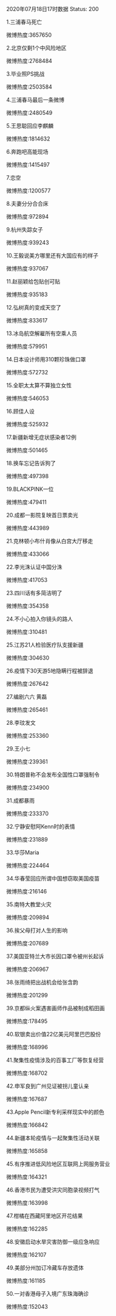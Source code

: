 2020年07月18日17时数据
Status: 200

1.三浦春马死亡

微博热度:3657650

2.北京仅剩1个中风险地区

微博热度:2768484

3.毕业照PS挑战

微博热度:2503584

4.三浦春马最后一条微博

微博热度:2480549

5.王思聪回应李麒麟

微博热度:1814632

6.奔跑吧高能现场

微博热度:1415497

7.恋空

微博热度:1200577

8.夫妻分分合合床

微博热度:972894

9.杭州失踪女子

微博热度:939243

10.王毅说美方哪里还有大国应有的样子

微博热度:937067

11.赵丽颖给包贴创可贴

微博热度:935183

12.弘树真的变成天空了

微博热度:833617

13.冰岛航空解雇所有空乘人员

微博热度:579951

14.日本设计师用310颗珍珠做口罩

微博热度:572732

15.全职太太算不算独立女性

微博热度:546053

16.顾佳人设

微博热度:525932

17.新疆新增无症状感染者12例

微博热度:501465

18.换车忘记告诉狗了

微博热度:497398

19.BLACKPINK一位

微博热度:479411

20.成都一影院复映首日票卖光

微博热度:443989

21.克林顿小布什肖像从白宫大厅移走

微博热度:433066

22.李光洙认证中国分洙

微博热度:417053

23.四川话有多简洁明了

微博热度:354358

24.不小心拍入你镜头的路人

微博热度:310481

25.江苏21人检验医疗队支援新疆

微博热度:304630

26.疫情下30天游5地隐瞒行程被辞退

微博热度:267642

27.编剧六六 黄磊

微博热度:265461

28.李玟发文

微博热度:253360

29.王小七

微博热度:239361

30.特朗普称不会发布全国性口罩强制令

微博热度:234900

31.成都暴雨

微博热度:233370

32.宁静安慰阿Kenn时的表情

微博热度:231889

33.华莎Maria

微博热度:224464

34.华春莹回应所谓中国想窃取美国疫苗

微博热度:216146

35.南特大教堂火灾

微博热度:209894

36.挨父母打对人生的影响

微博热度:207689

37.美国亚特兰大市长因口罩令被州长起诉

微博热度:206967

38.张雨绮把出战机会给张含韵

微博热度:201299

39.京都纵火案遇害画师作品被制成稻田画

微博热度:178495

40.软银卖出价值22亿美元阿里巴巴股份

微博热度:168996

41.聚集性疫情涉及的百事工厂等恢复经营

微博热度:168702

42.申军良到广州见证被拐儿童认亲

微博热度:167687

43.Apple Pencil新专利采样现实中的颜色

微博热度:166842

44.新疆本轮疫情与一起聚集性活动关联

微博热度:165858

45.有序推进低风险地区互联网上网服务营业

微博热度:164321

46.香港市民为遭受洪灾同胞录视频打气

微博热度:163998

47.柑橘在西藏阿里地区开花结果

微博热度:162285

48.安徽启动水旱灾害防御一级应急响应

微博热度:162107

49.美部分州加订冷藏车存放遗体

微博热度:161185

50.一对香港母子入境广东珠海确诊

微博热度:152043

